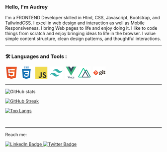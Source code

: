 

<!--
**audeypx/audeypx** is a ✨ _special_ ✨ repository because its `README.md` (this file) appears on your GitHub profile.

Here are some ideas to get you started:

- 🔭 I’m currently working on ...
- 🌱 I’m currently learning ...
- 👯 I’m looking to collaborate on ...
- 🤔 I’m looking for help with ...
- 💬 Ask me about ...
- 📫 How to reach me: ...
- 😄 Pronouns: ...
- ⚡ Fun fact: ...
-->

<h3>Hello, I'm Audrey </h3>
I'm a FRONTEND Developer skilled in Html, CSS, Javascript, Bootstrap, and TailwindCSS. I excel in web design and interaction as well as Mobile Responsiveness.
I bring Web pages to life and enjoy doing it. I like to code things from scratch and enjoy bringing ideas to life in the browser. I value simple content structure, clean design patterns, and thoughtful interactions.
  
---

### :hammer_and_wrench: Languages and Tools :
  
  <div>
 <img src="https://github.com/devicons/devicon/blob/master/icons/html5/html5-original.svg" title="HTML5" alt="HTML" width="40" height="40"/>&nbsp;
  <img src="https://github.com/devicons/devicon/blob/master/icons/css3/css3-plain-wordmark.svg"  title="CSS3" alt="CSS" width="40" height="40"/>&nbsp;
  <img src="https://github.com/devicons/devicon/blob/master/icons/javascript/javascript-original.svg" title="JavaScript" alt="JavaScript" width="40" height="40"/>&nbsp;
     <img src="https://github.com/devicons/devicon/blob/master/icons/tailwindcss/tailwindcss-plain.svg" title="Tailwindcss" alt="Tailwindcss" width="40" height="40"/>&nbsp;
     <img src="https://github.com/devicons/devicon/blob/master/icons/vuejs/vuejs-original-wordmark.svg" title="Vue.js" **alt="vue.js" width="40" height="40"/>
  <img src="https://github.com/devicons/devicon/blob/master/icons/nuxtjs/nuxtjs-original.svg" title="Nuxt.js" alt="Nuxt.js" width="40" height="40"/>&nbsp;
  <img src="https://github.com/devicons/devicon/blob/master/icons/git/git-original-wordmark.svg" title="Git" **alt="Git" width="40" height="40"/>
  </div>
  
  ---

  ![GitHub stats](https://github-readme-stats.vercel.app/api?username=audeypx&show_icons=true&theme=great-gatsby)
  
  [![GitHub Streak](http://github-readme-streak-stats.herokuapp.com?user=audeypx&theme=dark&background=000000)](https://git.io/streak-stats)

  [![Top Langs](https://github-readme-stats.vercel.app/api/top-langs/?username=audeypx&layout=compact&theme=vision-friendly-dark)](https://github.com/audeypx/github-readme-stats)
  
  <img src="https://komarev.com/ghpvc/?username=audeypx&style=flat-square&color=blue" alt=""/>
  
  ---
  
  Reach me:
  <div id="badges">
  <a href="https://www.linkedin.com/in/audrey-odoemenam-259551162/">
    <img src="https://img.shields.io/badge/LinkedIn-blue?style=for-the-badge&logo=linkedin&logoColor=white" alt="LinkedIn Badge"/>
  </a>

  <a href="https://twitter.com/aud_ity_">
    <img src="https://img.shields.io/badge/Twitter-blue?style=for-the-badge&logo=twitter&logoColor=white" alt="Twitter Badge"/>
  </a>
</div>
